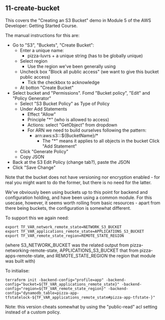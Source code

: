 
## 11-create-bucket

This covers the "Creating an S3 Bucket" demo in Module 5 of the AWS Developer:
Getting Started Course. 

The manual instructions for this are:
- Go to "S3", "Buckets", "Create Bucket":
    - Enter a unique name:
	    - pizza-luvrs + a unique string (has to be globally unique)
	- Select region
	    - Use the region we've been generally using
	- Uncheck box "Block all public access" (we want to give this bucket public access)
	    - Tick the checkbox to acknowledge
	- At botton "Create Bucket"
- Select bucket and "Permissions". Fomd "Bucket policy", "Edit" and "Policy Generator"
    - Select "S3 Bucket Policy" as Type of Policy
	- Under Add Statements
	    - Effect "Allow"
		- Principle "*" (who is allowed to access)
		- Actions: select "GetObject" from dropdown
		- For ARN we need to build ourselves following the pattern:
		    - arn:aws:s3:::${BucketName}/*
			    - The "*" means it applies to all objects in the bucket
		Click "Add Statement"
	- Click "Generate Policy"
	- Copy JSON
- Back at the S3 Edit Policy (change tab?), paste the JSON
- Click "Save Change"

Note that the bucket does not have versioning nor encryption enabled - for real you
might want to do the former, but there is no need for the latter.

We've obviously been using buckets up to this point for backend and configuration holding,
and have been using a common module. For this usecase, however, it seems worth rolling
from basic resources - apart from there being buckets, the configuration is somewhat
different.

To support this we again need:

    export TF_VAR_network_remote_state=NETWORK_S3_BUCKET
    export TF_VAR_applications_remote_state=APPLICATIONS_S3_BUCKET
    export TF_VAR_remote_state_region=REMOTE_STATE_REGION

(where S3_NETWORK_BUCKET was the related output from pizza-networking-remote-state,
APPLICATIONS_S3_BUCKET that from pizza-apps-remote-state, and REMOTE_STATE_REGION
the region that module was built with)

To initialise:

    terraform init -backend-config="profile=app" -backend-config="bucket=${TF_VAR_applications_remote_state}" -backend-config="region=${TF_VAR_remote_state_region}" -backend-config="dynamodb_table=pizza-app-tfstatelock-${TF_VAR_applications_remote_state#pizza-app-tfstate-}"

Note: this version cheats somewhat by using the "public-read" acl setting instead of a custom
policy.